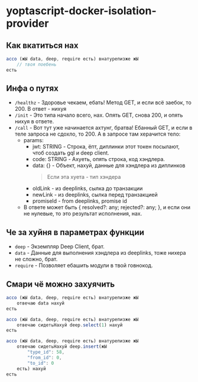 # yoptascript-docker-isolation-provider

## Как вкатиться нах
```js
ассо (жЫ data, deep, require есть) внатурепизже жЫ
    // твоя поебень
есть
```


## Инфа о путях
- `/healthz` - Здоровье чекаем, ебать! Метод GET, и если всё заебок, то 200. В ответ - нихуя
- `/init` - Это типа начало всего, нах. Опять GET, снова 200, и опять нихуя в ответе.
- `/call` - Вот тут уже начинается ахтунг, братва! Ебанный GET, и если в теле запроса не сдохло, то 200. А в запросе там херачится тело:
  - params:
    - jwt: STRING - Строка, ёпт, диплинки этот токен посылают, чтоб создать gql и deep client.
    - code: STRING - Ахуеть, опять строка, код хэндлера.
    - data: {} - Объект, нахуй, данные для хэндлера из диплинков
      > Если эта хуета - тип хэндера
    - oldLink - из deeplinks, сылка до транзакции
    - newLink - из deeplinks, сылка перед транзакцией 
    - promiseId - from deeplinks, promise id
  - В ответе может быть { resolved?: any; rejected?: any; }, и если они не нулевые, то это результат исполнения, нах.


## Че за хуйня в параметрах функции

- `deep` - Экземпляр Deep Client, брат.
- `data` - Данные для выполнения хэндлера из deeplinks, тоже нихера не сложно, брат.
- `require` - Позволяет ебашить модули в твой говнокод.


## Смари чё можно захуячить
```js
ассо (жЫ data, deep, require есть) внатурепизже жЫ
    отвечаю data нахуй
есть
```

```js
ассо (жЫ data, deep, require есть) внатурепизже жЫ
    отвечаю сидетьНахуй deep.select(1) нахуй
есть
```

```js
ассо (жЫ data, deep, require есть) внатурепизже жЫ
    отвечаю сидетьНахуй deep.insert(жЫ
        "type_id": 58,
        "from_id": 0,
        "to_id": 0
    есть) нахуй
есть
```
